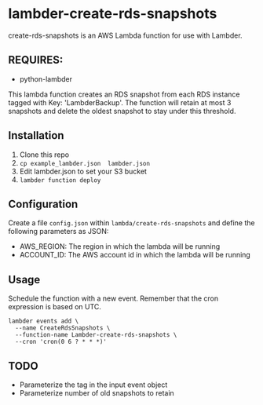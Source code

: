 # lambder-create-rds-snapshots

create-rds-snapshots is an AWS Lambda function for use with Lambder.

## REQUIRES:
* python-lambder

This lambda function creates an RDS snapshot from each RDS instance
tagged with Key: 'LambderBackup'. The function will retain at most 3 snapshots
and delete the oldest snapshot to stay under this threshold.

## Installation

1. Clone this repo
2. `cp example_lambder.json  lambder.json`
3. Edit lambder.json to set your S3  bucket
4. `lambder function deploy`

## Configuration

Create a file `config.json` within `lambda/create-rds-snapshots` and define the following parameters as JSON:

* AWS_REGION: The region in which the lambda will be running
* ACCOUNT_ID: The AWS account id in which the lambda will be running

## Usage

Schedule the function with a new event. Remember that the cron expression is
based on UTC.

    lambder events add \
      --name CreateRdsSnapshots \
      --function-name Lambder-create-rds-snapshots \
      --cron 'cron(0 6 ? * * *)'

## TODO

* Parameterize the tag in the input event object
* Parameterize number of old snapshots to retain
